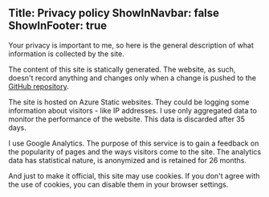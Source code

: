 Title: Privacy policy
ShowInNavbar: false
ShowInFooter: true
---

Your privacy is important to me, so here is the general description of what information is collected by the site.

The content of this site is statically generated. The website, as such, doesn't record anything and changes only when a change is pushed to the [GitHub repository](https://github.com/lukaskabrt/blog.kabrt.cz).

The site is hosted on Azure Static websites. They could be logging some information about visitors - like IP addresses. I use only aggregated data to monitor the performance of the website. This data is discarded after 35 days.

I use Google Analytics. The purpose of this service is to gain a feedback on the popularity of pages and the ways visitors come to the site. The analytics data has statistical nature, is anonymized and is retained for 26 months.

And just to make it official, this site may use cookies. If you don't agree with the use of cookies, you can disable them in your browser settings.